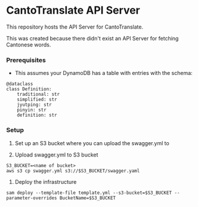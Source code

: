 # CantoTranslate API Server

This repository hosts the API Server for CantoTranslate.

This was created because there didn't exist an API Server for fetching Cantonese words.

### Prerequisites

* This assumes your DynamoDB has a table with entries with the schema:

```
@dataclass
class Definition:
    traditional: str
    simplified: str
    jyutping: str
    pinyin: str
    definition: str
```

### Setup

1. Set up an S3 bucket where you can upload the swagger.yml to

1. Upload swagger.yml to S3 bucket

```
S3_BUCKET=<name of bucket>
aws s3 cp swagger.yml s3://$S3_BUCKET/swagger.yaml
```

1. Deploy the infrastructure

```
sam deploy --template-file template.yml --s3-bucket=$S3_BUCKET --parameter-overrides BucketName=$S3_BUCKET
```
